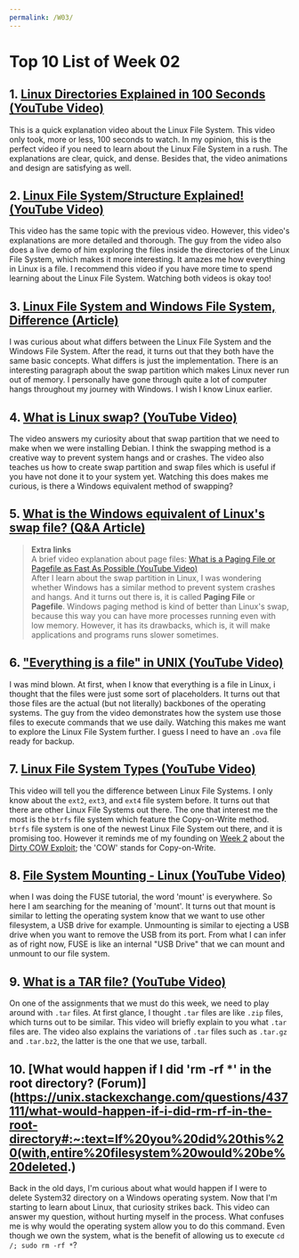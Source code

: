 ```yaml
---
permalink: /W03/
---
```


# Top 10 List of Week 02

## 1. [Linux Directories Explained in 100 Seconds (YouTube Video)](https://www.youtube.com/watch?v=42iQKuQodW4)
This is a quick explanation video about the Linux File System. This video only took, more or less, 100 seconds to watch. In my opinion, this is the perfect video if you need to learn about the Linux File System in a rush. The explanations are clear, quick, and dense. Besides that, the video animations and design are satisfying as well.

## 2. [Linux File System/Structure Explained! (YouTube Video)](https://www.youtube.com/watch?v=HbgzrKJvDRw)
This video has the same topic with the previous video. However, this video's explanations are more detailed and thorough. The guy from the video also does a live demo of him exploring the files inside the directories of the Linux File System, which makes it more interesting. It amazes me how everything in Linux is a file. I recommend this video if you have more time to spend learning about the Linux File System. Watching both videos is okay too!

## 3. [Linux File System and Windows File System, Difference (Article)](https://linuxexplore.com/2012/10/01/linux-file-system-and-windows-file-system-difference/)
I was curious about what differs between the Linux File System and the Windows File System. After the read, it turns out that they both have the same basic concepts. What differs is just the implementation. There is an interesting paragraph about the swap partition which makes Linux never run out of memory. I personally have gone through quite a lot of computer hangs throughout my journey with Windows. I wish I know Linux earlier.

## 4. [What is Linux swap? (YouTube Video)](https://www.youtube.com/watch?v=0mgefj9ibRE)
The video answers my curiosity about that swap partition that we need to make when we were installing Debian. I think the swapping method is a creative way to prevent system hangs and or crashes. The video also teaches us how to create swap partition and swap files which is useful if you have not done it to your system yet. Watching this does makes me curious, is there a Windows equivalent method of swapping?

## 5. [What is the Windows equivalent of Linux's swap file? (Q&A Article)](https://www.quora.com/What-is-the-Windows-equivalent-of-Linuxs-swap-file)
> **Extra links**\
> A brief video explanation about page files: [What is a Paging File or Pagefile as Fast As Possible (YouTube Video)](https://www.youtube.com/watch?v=1VDP5TCAK2c)\
After I learn about the swap partition in Linux, I was wondering whether Windows has a similar method to prevent system crashes and hangs. And it turns out there is, it is called **Paging File** or **Pagefile**. Windows paging method is kind of better than Linux's swap, because this way you can have more processes running even with low memory. However, it has its drawbacks, which is, it will make applications and programs runs slower sometimes.

## 6. ["Everything is a file" in UNIX (YouTube Video)](https://www.youtube.com/watch?v=dDwXnB6XeiA)
I was mind blown. At first, when I know that everything is a file in Linux, i thought that the files were just some sort of placeholders. It turns out that those files are the actual (but not literally) backbones of the operating systems. The guy from the video demonstrates how the system use those files to execute commands that we use daily. Watching this makes me want to explore the Linux File System further. I guess I need to have an `.ova` file ready for backup.

## 7. [Linux File System Types (YouTube Video)](https://www.youtube.com/watch?v=g7OkSvioFlU)
This video will tell you the difference between Linux File Systems. I only know about the `ext2`, `ext3`, and `ext4` file system before. It turns out that there are other Linux File Systems out there. The one that interest me the most is the `btrfs` file system which feature the Copy-on-Write method. `btrfs` file system is one of the newest Linux File System out there, and it is promising too. However it reminds me of my founding on [Week 2](https://gabriel-enrique.github.io/os211/W02/#9-explaining-dirty-cow-local-root-exploit-youtube-video) about the [Dirty COW Exploit](https://www.youtube.com/watch?v=kEsshExn7aE); the 'COW' stands for Copy-on-Write.

## 8. [File System Mounting - Linux (YouTube Video)](https://www.youtube.com/watch?v=A8ITr5ZpzvA)
when I was doing the FUSE tutorial, the word 'mount' is everywhere. So here I am searching for the meaning of 'mount'. It turns out that mount is similar to letting the operating system know that we want to use other filesystem, a USB drive for example. Unmounting is similar to ejecting a USB drive when you want to remove the USB from its port. From what I can infer as of right now, FUSE is like an internal "USB Drive" that we can mount and unmount to our file system.

## 9. [What is a TAR file? (YouTube Video)](https://www.youtube.com/watch?v=Euub2EAt8jQ)
On one of the assignments that we must do this week, we need to play around with `.tar` files. At first glance, I thought `.tar` files are like `.zip` files, which turns out to be similar. This video will briefly explain to you what `.tar` files are. The video also explains the variations of `.tar` files such as `.tar.gz` and `.tar.bz2`, the latter is the one that we use, tarball.

## 10. [What would happen if I did 'rm -rf *' in the root directory? (Forum)](https://unix.stackexchange.com/questions/437111/what-would-happen-if-i-did-rm-rf-in-the-root-directory#:~:text=If%20you%20did%20this%20(with,entire%20filesystem%20would%20be%20deleted.)
Back in the old days, I'm curious about what would happen if I were to delete System32 directory on a Windows operating system. Now that I'm starting to learn about Linux, that curiosity strikes back. This video can answer my question, without hurting myself in the process. What confuses me is why would the operating system allow you to do this command. Even though we own the system, what is the benefit of allowing us to execute `cd /; sudo rm -rf *`?
